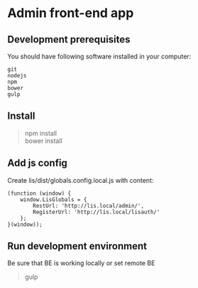 # Admin front-end app

## Development prerequisites

You should have following software installed in your computer:  

    git
    nodejs
    npm
    bower
    gulp  

## Install

> npm install  
> bower install  

## Add js config
 
Create lis/dist/globals.config.local.js with content:

    (function (window) {
        window.LisGlobals = {
            RestUrl: 'http://lis.local/admin/',
            RegisterUrl: 'http://lis.local/lisauth/'
        };
    }(window));
 
## Run development environment

Be sure that BE is working locally or set remote BE

> gulp  